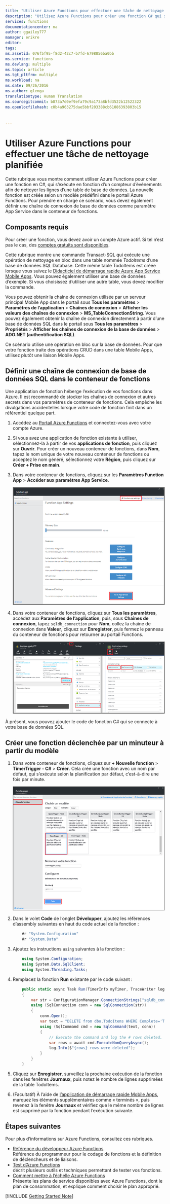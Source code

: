 ```yaml
---
title: "Utiliser Azure Functions pour effectuer une tâche de nettoyage planifiée | Microsoft Docs"
description: "Utilisez Azure Functions pour créer une fonction C# qui s’exécute en fonction d’un compteur d’événements."
services: functions
documentationcenter: na
author: ggailey777
manager: erikre
editor: 
tags: 
ms.assetid: 076f5f95-f8d2-42c7-b7fd-6798856ba0bb
ms.service: functions
ms.devlang: multiple
ms.topic: article
ms.tgt_pltfrm: multiple
ms.workload: na
ms.date: 09/26/2016
ms.author: glenga
translationtype: Human Translation
ms.sourcegitcommit: b873a7d0ef9efa79c9a173a8bfd3522b12522322
ms.openlocfilehash: c0b4a963275dae5bbf203388cb61086393803b15


---
```

# <a name="use-azure-functions-to-perform-a-scheduled-clean-up-task"></a>Utiliser Azure Functions pour effectuer une tâche de nettoyage planifiée
Cette rubrique vous montre comment utiliser Azure Functions pour créer une fonction en C#, qui s’exécute en fonction d’un compteur d’événements afin de nettoyer les lignes d’une table de base de données. La nouvelle fonction est créée selon un modèle prédéfini dans le portail Azure Functions. Pour prendre en charge ce scénario, vous devez également définir une chaîne de connexion de base de données comme paramètre App Service dans le conteneur de fonctions. 

## <a name="prerequisites"></a>Composants requis
Pour créer une fonction, vous devez avoir un compte Azure actif. Si tel n’est pas le cas, des [comptes gratuits sont disponibles](https://azure.microsoft.com/free/).

Cette rubrique montre une commande Transact-SQL qui exécute une opération de nettoyage en bloc dans une table nommée *TodoItems* d’une base de données SQL Database. Cette même table TodoItems est créée lorsque vous suivez le [Didacticiel de démarrage rapide Azure App Service Mobile Apps](../app-service-mobile/app-service-mobile-ios-get-started.md). Vous pouvez également utiliser une base de données d’exemple. Si vous choisissez d’utiliser une autre table, vous devez modifier la commande.

Vous pouvez obtenir la chaîne de connexion utilisée par un serveur principal Mobile App dans le portail sous **Tous les paramètres** > **Paramètres de l’application** > **Chaînes de connexion** > **Afficher les valeurs des chaînes de connexion** > **MS_TableConnectionString**. Vous pouvez également obtenir la chaîne de connexion directement à partir d’une base de données SQL dans le portail sous **Tous les paramètres** > **Propriétés** > **Afficher les chaînes de connexion de la base de données** > **ADO.NET (authentification SQL)**.

Ce scénario utilise une opération en bloc sur la base de données. Pour que votre fonction traite des opérations CRUD dans une table Mobile Apps, utilisez plutôt une liaison Mobile Apps.

## <a name="set-a-sql-database-connection-string-in-the-function-app"></a>Définir une chaîne de connexion de base de données SQL dans le conteneur de fonctions
Une application de fonction héberge l’exécution de vos fonctions dans Azure. Il est recommandé de stocker les chaînes de connexion et autres secrets dans vos paramètres de conteneur de fonctions. Cela empêche les divulgations accidentelles lorsque votre code de fonction finit dans un référentiel quelque part. 

1. Accédez au [Portail Azure Functions](https://functions.azure.com/signin) et connectez-vous avec votre compte Azure.
2. Si vous avez une application de fonction existante à utiliser, sélectionnez-la à partir de vos **applications de fonction**, puis cliquez sur **Ouvrir**. Pour créer un nouveau conteneur de fonctions, dans **Nom**, tapez le nom unique de votre nouveau conteneur de fonctions ou acceptez le nom généré, sélectionnez votre **Région**, puis cliquez sur **Créer + Prise en main**. 
3. Dans votre conteneur de fonctions, cliquez sur les **Paramètres Function App** > **Accéder aux paramètres App Service**. 
   
    ![Paramètres Function App](./media/functions-create-an-event-processing-function/functions-app-service-settings.png)
4. Dans votre conteneur de fonctions, cliquez sur **Tous les paramètres**, accédez aux **Paramètres de l’application**, puis, sous **Chaînes de connexion**, tapez `sqldb_connection` pour **Nom**, collez la chaîne de connexion dans **Valeur**, cliquez sur **Enregistrer**, puis fermez le panneau du conteneur de fonctions pour retourner au portail Functions.
   
    ![Chaîne de connexion de paramètre App Service](./media/functions-create-an-event-processing-function/functions-app-service-settings-connection-strings.png)

À présent, vous pouvez ajouter le code de fonction C# qui se connecte à votre base de données SQL.

## <a name="create-a-timer-triggered-function-from-the-template"></a>Créer une fonction déclenchée par un minuteur à partir du modèle
1. Dans votre conteneur de fonctions, cliquez sur **+ Nouvelle fonction** > **TimerTrigger - C#** > **Créer**. Cela crée une fonction avec un nom par défaut, qui s’exécute selon la planification par défaut, c’est-à-dire une fois par minute. 
   
    ![Créer une nouvelle fonction déclenchée par un minuteur](./media/functions-create-an-event-processing-function/functions-create-new-timer-trigger.png)
2. Dans le volet **Code** de l’onglet **Développer**, ajoutez les références d’assembly suivantes en haut du code actuel de la fonction :
    ```cs
        #r "System.Configuration"
        #r "System.Data"
    ```

3. Ajoutez les instructions `using` suivantes à la fonction :
    ```cs
        using System.Configuration;
        using System.Data.SqlClient;
        using System.Threading.Tasks;
    ```

4. Remplacez la fonction **Run** existante par le code suivant :
    ```cs
        public static async Task Run(TimerInfo myTimer, TraceWriter log)
        {
            var str = ConfigurationManager.ConnectionStrings["sqldb_connection"].ConnectionString;
            using (SqlConnection conn = new SqlConnection(str))
            {
                conn.Open();
                var text = "DELETE from dbo.TodoItems WHERE Complete='True'";
                using (SqlCommand cmd = new SqlCommand(text, conn))
                {
                    // Execute the command and log the # rows deleted.
                    var rows = await cmd.ExecuteNonQueryAsync();
                    log.Info($"{rows} rows were deleted");
                }
            }
        }
    ```

5. Cliquez sur **Enregistrer**, surveillez la prochaine exécution de la fonction dans les fenêtres **Journaux**, puis notez le nombre de lignes supprimées de la table TodoItems.
6. (Facultatif) À l’aide de [l’application de démarrage rapide Mobile Apps](../app-service-mobile/app-service-mobile-ios-get-started.md), marquez les éléments supplémentaires comme « terminés », puis revenez à la fenêtre **Journaux** et vérifiez que le même nombre de lignes est supprimé par la fonction pendant l’exécution suivante. 

## <a name="next-steps"></a>Étapes suivantes
Pour plus d’informations sur Azure Functions, consultez ces rubriques.

* [Référence du développeur Azure Functions](functions-reference.md)  
   Référence du programmeur pour le codage de fonctions et la définition de déclencheurs et de liaisons.
* [Test d’Azure Functions](functions-test-a-function.md)  
   décrit plusieurs outils et techniques permettant de tester vos fonctions.
* [Comment mettre à l’échelle Azure Functions](functions-scale.md)  
  Présente les plans de service disponibles avec Azure Functions, dont le plan de consommation, et explique comment choisir le plan approprié.  

[!INCLUDE [Getting Started Note](../../includes/functions-get-help.md)]




<!--HONumber=Nov16_HO5-->


